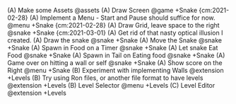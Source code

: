 (A) Make some Assets @assets
(A) Draw Screen @game +Snake {cm:2021-02-28}
(A) Implement a Menu - Start and Pause should suffice for now. @menu +Snake {cm:2021-02-28}
(A) Draw Grid, leave space to the right @snake +Snake {cm:2021-03-01}
(A) Get rid of that nasty optical illusion I created.
(A) Draw the snake @snake +Snake
(A) Move the Snake @snake +Snake
(A) Spawn in Food on a Timer @snake +Snake
(A) Let snake Eat Food @snake +Snake
(A) Spawn in Tail on Eating food @snake +Snake
(A) Game over on hitting a wall or self @snake +Snake
(A) Show score on the Right @menu +Snake
(B) Experiment with implementing Walls @extension +Levels
(B) Try using Ron files, or another file format to have levels @extension +Levels
(B) Level Selector @menu +Levels
(C) Level Editor @extension +Levels
